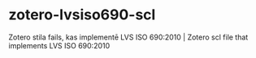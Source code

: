 # zotero-lvsiso690-scl
Zotero stila fails, kas implementē LVS ISO 690:2010 | Zotero scl file that implements LVS ISO 690:2010
